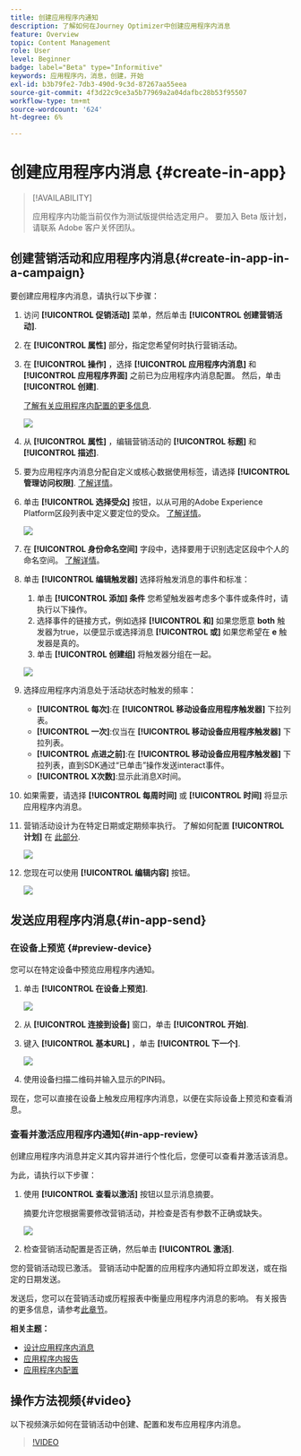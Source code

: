 ```yaml
---
title: 创建应用程序内通知
description: 了解如何在Journey Optimizer中创建应用程序内消息
feature: Overview
topic: Content Management
role: User
level: Beginner
badge: label="Beta" type="Informitive"
keywords: 应用程序内，消息，创建，开始
exl-id: b3b79fe2-7db3-490d-9c3d-87267aa55eea
source-git-commit: 4f3d22c9ce3a5b77969a2a04dafbc28b53f95507
workflow-type: tm+mt
source-wordcount: '624'
ht-degree: 6%

---
```


# 创建应用程序内消息 {#create-in-app}

>[!AVAILABILITY]
>
>应用程序内功能当前仅作为测试版提供给选定用户。 要加入 Beta 版计划，请联系 Adobe 客户关怀团队。

## 创建营销活动和应用程序内消息{#create-in-app-in-a-campaign}

要创建应用程序内消息，请执行以下步骤：

1. 访问 **[!UICONTROL 促销活动]** 菜单，然后单击 **[!UICONTROL 创建营销活动]**.

1. 在 **[!UICONTROL 属性]** 部分，指定您希望何时执行营销活动。

1. 在 **[!UICONTROL 操作]** ，选择 **[!UICONTROL 应用程序内消息]** 和 **[!UICONTROL 应用程序界面]** 之前已为应用程序内消息配置。 然后，单击 **[!UICONTROL 创建]**.

   [了解有关应用程序内配置的更多信息](inapp-configuration.md).

   ![](assets/in_app_create_1.png)

1. 从 **[!UICONTROL 属性]** ，编辑营销活动的 **[!UICONTROL 标题]** 和 **[!UICONTROL 描述]**.

1. 要为应用程序内消息分配自定义或核心数据使用标签，请选择 **[!UICONTROL 管理访问权限]**. [了解详情](../administration/object-based-access.md)。

1. 单击 **[!UICONTROL 选择受众]** 按钮，以从可用的Adobe Experience Platform区段列表中定义要定位的受众。 [了解详情](../segment/about-segments.md)。

   ![](assets/in_app_create_2.png)

1. 在 **[!UICONTROL 身份命名空间]** 字段中，选择要用于识别选定区段中个人的命名空间。 [了解详情](../event/about-creating.md#select-the-namespace)。

1. 单击 **[!UICONTROL 编辑触发器]** 选择将触发消息的事件和标准：

   1. 单击 **[!UICONTROL 添加] 条件** 您希望触发器考虑多个事件或条件时，请执行以下操作。
   1. 选择事件的链接方式，例如选择 **[!UICONTROL 和]** 如果您愿意 **both** 触发器为true，以便显示或选择消息 **[!UICONTROL 或]** 如果您希望在 **e** 触发器是真的。
   1. 单击 **[!UICONTROL 创建组]** 将触发器分组在一起。

   ![](assets/in_app_create_3.png)

1. 选择应用程序内消息处于活动状态时触发的频率：

   * **[!UICONTROL 每次]**:在 **[!UICONTROL 移动设备应用程序触发器]** 下拉列表。
   * **[!UICONTROL 一次]**:仅当在 **[!UICONTROL 移动设备应用程序触发器]** 下拉列表。
   * **[!UICONTROL 点进之前]**:在 **[!UICONTROL 移动设备应用程序触发器]** 下拉列表，直到SDK通过“已单击”操作发送interact事件。
   * **[!UICONTROL X次数]**:显示此消息X时间。

1. 如果需要，请选择 **[!UICONTROL 每周时间]** 或 **[!UICONTROL 时间]** 将显示应用程序内消息。

1. 营销活动设计为在特定日期或定期频率执行。 了解如何配置 **[!UICONTROL 计划]** 在 [此部分](../campaigns/create-campaign.md#schedule).

   ![](assets/in-app-schedule.png)

1. 您现在可以使用 **[!UICONTROL 编辑内容]** 按钮。

   ![](assets/in_app_create_4.png)

## 发送应用程序内消息{#in-app-send}

### 在设备上预览 {#preview-device}

您可以在特定设备中预览应用程序内通知。

1. 单击 **[!UICONTROL 在设备上预览]**.

   ![](assets/in_app_create_6.png)

1. 从 **[!UICONTROL 连接到设备]** 窗口，单击 **[!UICONTROL 开始]**.

1. 键入 **[!UICONTROL 基本URL]** ，单击 **[!UICONTROL 下一个]**.

   ![](assets/in_app_create_7.png)

1. 使用设备扫描二维码并输入显示的PIN码。

现在，您可以直接在设备上触发应用程序内消息，以便在实际设备上预览和查看消息。

### 查看并激活应用程序内通知{#in-app-review}

创建应用程序内消息并定义其内容并进行个性化后，您便可以查看并激活该消息。

为此，请执行以下步骤：

1. 使用 **[!UICONTROL 查看以激活]** 按钮以显示消息摘要。

   摘要允许您根据需要修改营销活动，并检查是否有参数不正确或缺失。

   ![](assets/in_app_create_5.png)

1. 检查营销活动配置是否正确，然后单击 **[!UICONTROL 激活]**.

您的营销活动现已激活。 营销活动中配置的应用程序内通知将立即发送，或在指定的日期发送。

发送后，您可以在营销活动或历程报表中衡量应用程序内消息的影响。 有关报告的更多信息，请参考[此章节](../reports/campaign-global-report.md#inapp-report)。

**相关主题：**

* [设计应用程序内消息](design-in-app.md)
* [应用程序内报告](../reports/campaign-global-report.md#inapp-report)
* [应用程序内配置](inapp-configuration.md)

## 操作方法视频{#video}

以下视频演示如何在营销活动中创建、配置和发布应用程序内消息。

>[!VIDEO](https://video.tv.adobe.com/v/3410430?quality=12&learn=on)
